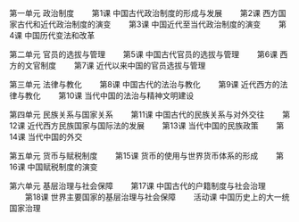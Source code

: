 第一单元 政治制度
　　第1课 中国古代政治制度的形成与发展
　　第2课 西方国家古代和近代政治制度的演变
　　第3课 中国近代至当代政治制度的演变
　　第4课 中国历代变法和改革

第二单元 官员的选拔与管理
　　第5课 中国古代官员的选拔与管理
　　第6课 西方的文官制度
　　第7课 近代以来中国的官员选拔与管理

第三单元 法律与教化
　　第8课 中国古代的法治与教化
　　第9课 近代西方的法律与教化
　　第10课 当代中国的法治与精神文明建设

第四单元 民族关系与国家关系
　　第11课 中国古代的民族关系与对外交往
　　第12课 近代西方民族国家与国际法的发展
　　第13课 当代中国的民族政策
　　第14课 当代中国的外交

第五单元 货币与赋税制度
　　第15课 货币的使用与世界货币体系的形成
　　第16课 中国赋税制度的演变

第六单元 基层治理与社会保障
　　第17课 中国古代的户籍制度与社会治理
　　第18课 世界主要国家的基层治理与社会保障
　　活动课 中国历史上的大一统国家治理